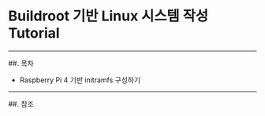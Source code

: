# Buildroot 기반 Linux 시스템 작성 Tutorial
---------------------------
##. 목차
* Raspberry Pi 4 기반 initramfs 구성하기
---------------------------
##. 참조



